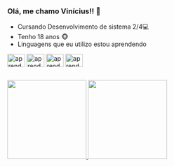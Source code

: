 ### Olá, me chamo Vinícius!!  👋

- Cursando Desenvolvimento de sistema 2/4💻 
- Tenho 18 anos 🐵
- Linguagens que eu utilizo estou aprendendo
<div>
  <img align="center" alt="aprendendo-py" height="30" width="40" src="https://cdn.jsdelivr.net/gh/devicons/devicon/icons/python/python-original-wordmark.svg">
  <img align="center" alt="aprendendo-sql" height="30" width="40" src="https://cdn.jsdelivr.net/gh/devicons/devicon/icons/mysql/mysql-original.svg" />
  <img align="center" alt="aprendendo-Unity" height="30" width="40" src="https://cdn.jsdelivr.net/gh/devicons/devicon/icons/unity/unity-original.svg" />
  <img align="center" alt="aprendendo-Unity" height="30" width="40" src="https://cdn.jsdelivr.net/gh/devicons/devicon/icons/java/java-original.svg" />           
</div>

##

<div>
  <a href="https://github.com/ViniciusApBrito">
  <img height="180em" src="https://github-readme-stats.vercel.app/api?username=ViniciusApBrito&show_icons=true&theme=tokyonight&include_all_commits=true&count_private=true"/>
  <img height="180em" src="https://github-readme-stats.vercel.app/api/top-langs/?username=ViniciusApBrito&layout=compact&langs_count=16&theme=tokyonight"/>
</div>

##
